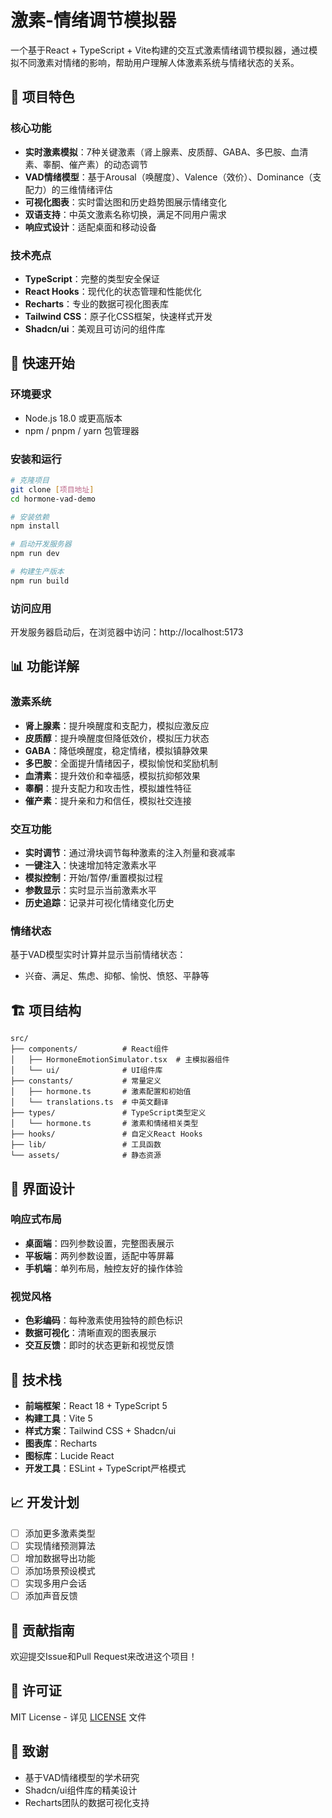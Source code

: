 # 激素-情绪调节模拟器

一个基于React + TypeScript + Vite构建的交互式激素情绪调节模拟器，通过模拟不同激素对情绪的影响，帮助用户理解人体激素系统与情绪状态的关系。

## 🎯 项目特色

### 核心功能
- **实时激素模拟**：7种关键激素（肾上腺素、皮质醇、GABA、多巴胺、血清素、睾酮、催产素）的动态调节
- **VAD情绪模型**：基于Arousal（唤醒度）、Valence（效价）、Dominance（支配力）的三维情绪评估
- **可视化图表**：实时雷达图和历史趋势图展示情绪变化
- **双语支持**：中英文激素名称切换，满足不同用户需求
- **响应式设计**：适配桌面和移动设备

### 技术亮点
- **TypeScript**：完整的类型安全保证
- **React Hooks**：现代化的状态管理和性能优化
- **Recharts**：专业的数据可视化图表库
- **Tailwind CSS**：原子化CSS框架，快速样式开发
- **Shadcn/ui**：美观且可访问的组件库

## 🚀 快速开始

### 环境要求
- Node.js 18.0 或更高版本
- npm / pnpm / yarn 包管理器

### 安装和运行

```bash
# 克隆项目
git clone [项目地址]
cd hormone-vad-demo

# 安装依赖
npm install

# 启动开发服务器
npm run dev

# 构建生产版本
npm run build
```

### 访问应用
开发服务器启动后，在浏览器中访问：http://localhost:5173

## 📊 功能详解

### 激素系统
- **肾上腺素**：提升唤醒度和支配力，模拟应激反应
- **皮质醇**：提升唤醒度但降低效价，模拟压力状态
- **GABA**：降低唤醒度，稳定情绪，模拟镇静效果
- **多巴胺**：全面提升情绪因子，模拟愉悦和奖励机制
- **血清素**：提升效价和幸福感，模拟抗抑郁效果
- **睾酮**：提升支配力和攻击性，模拟雄性特征
- **催产素**：提升亲和力和信任，模拟社交连接

### 交互功能
- **实时调节**：通过滑块调节每种激素的注入剂量和衰减率
- **一键注入**：快速增加特定激素水平
- **模拟控制**：开始/暂停/重置模拟过程
- **参数显示**：实时显示当前激素水平
- **历史追踪**：记录并可视化情绪变化历史

### 情绪状态
基于VAD模型实时计算并显示当前情绪状态：
- 兴奋、满足、焦虑、抑郁、愉悦、愤怒、平静等

## 🏗️ 项目结构

```
src/
├── components/          # React组件
│   ├── HormoneEmotionSimulator.tsx  # 主模拟器组件
│   └── ui/              # UI组件库
├── constants/           # 常量定义
│   ├── hormone.ts       # 激素配置和初始值
│   └── translations.ts  # 中英文翻译
├── types/               # TypeScript类型定义
│   └── hormone.ts       # 激素和情绪相关类型
├── hooks/               # 自定义React Hooks
├── lib/                 # 工具函数
└── assets/              # 静态资源
```

## 🎨 界面设计

### 响应式布局
- **桌面端**：四列参数设置，完整图表展示
- **平板端**：两列参数设置，适配中等屏幕
- **手机端**：单列布局，触控友好的操作体验

### 视觉风格
- **色彩编码**：每种激素使用独特的颜色标识
- **数据可视化**：清晰直观的图表展示
- **交互反馈**：即时的状态更新和视觉反馈

## 🔧 技术栈

- **前端框架**：React 18 + TypeScript 5
- **构建工具**：Vite 5
- **样式方案**：Tailwind CSS + Shadcn/ui
- **图表库**：Recharts
- **图标库**：Lucide React
- **开发工具**：ESLint + TypeScript严格模式

## 📈 开发计划

- [ ] 添加更多激素类型
- [ ] 实现情绪预测算法
- [ ] 增加数据导出功能
- [ ] 添加场景预设模式
- [ ] 实现多用户会话
- [ ] 添加声音反馈

## 🤝 贡献指南

欢迎提交Issue和Pull Request来改进这个项目！

## 📄 许可证

MIT License - 详见 [LICENSE](LICENSE) 文件

## 🙏 致谢

- 基于VAD情绪模型的学术研究
- Shadcn/ui组件库的精美设计
- Recharts团队的数据可视化支持
